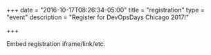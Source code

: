 +++
date = "2016-10-17T08:26:34-05:00"
title = "registration"
type = "event"
description = "Register for DevOpsDays Chicago 2017!"


+++

<div style="width:100%; text-align:left;">

Embed registration iframe/link/etc.
</div></div>
</div>

